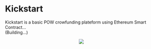 # Kickstart
Kickstart is a basic POW crowfunding plateform using Ethereum Smart Contract...
<br>
(Building...)
<br/>

<p align="center">
   <img src="https://thumbs.gfycat.com/SmoothQuarrelsomeGermanspitz-size_restricted.gif"/>
</p>
